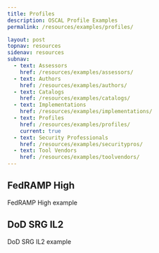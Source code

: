 ```yaml
---
title: Profiles
description: OSCAL Profile Examples
permalink: /resources/examples/profiles/

layout: post
topnav: resources
sidenav: resources
subnav:
  - text: Assessors
    href: /resources/examples/assessors/
  - text: Authors
    href: /resources/examples/authors/
  - text: Catalogs
    href: /resources/examples/catalogs/
  - text: Implementations
    href: /resources/examples/implementations/
  - text: Profiles
    href: /resources/examples/profiles/
    current: true
  - text: Security Professionals
    href: /resources/examples/securitypros/
  - text: Tool Vendors
    href: /resources/examples/toolvendors/
---
```


## FedRAMP High

FedRAMP High example

## DoD SRG IL2

DoD SRG IL2 example
